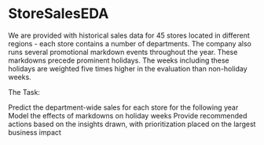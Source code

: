 # StoreSalesEDA
We are provided with historical sales data for 45 stores located in different regions - each store contains a number of departments. 
The company also runs several promotional markdown events throughout the year. 
These markdowns precede prominent holidays. The weeks including these holidays are weighted five times higher in the evaluation than non-holiday weeks.

The Task:
	
Predict the department-wide sales for each store for the following year
Model the effects of markdowns on holiday weeks
Provide recommended actions based on the insights drawn, with prioritization placed on the largest business impact
